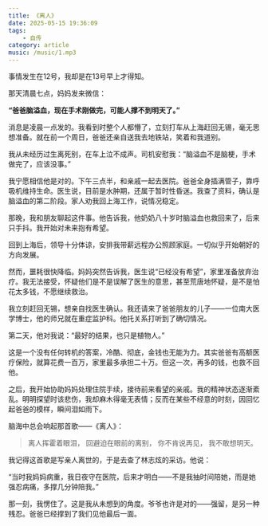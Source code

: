 ```yaml
---
title: 《离人》
date: 2025-05-15 19:36:09
tags:
    - 自传
category: article
music: /music/1.mp3
---
```


事情发生在12号，我却是在13号早上才得知。

那天清晨七点，妈妈发来微信：

**“爸爸脑溢血，现在手术刚做完，可能人撑不到明天了。”**

消息是凌晨一点发的。我看到时整个人都懵了，立刻打车从上海赶回无锡，毫无思想准备。就在前一个周日，爸爸还亲自送我去地铁站，笑着和我道别。

我从未经历过生离死别，在车上泣不成声。司机安慰我：“脑溢血不是脑梗，手术做完了，应该没事。”

我宁愿相信他是对的。下午三点半，和亲戚一起去医院。爸爸全身插满管子，靠呼吸机维持生命。医生说，目前是水肿期，还属于暂时性昏迷。我查了资料，确认是脑溢血的第二阶段。家人劝我回上海工作，说情况稳定。

那晚，我和朋友聊起这件事。他告诉我，他奶奶八十岁时脑溢血也救回来了，后来只手抖。我开始对未来抱有希望。

回到上海后，领导十分体谅，安排我带薪远程办公照顾家庭。一切似乎开始朝好的方向发展。

然而，噩耗很快降临。妈妈突然告诉我，医生说“已经没有希望”，家里准备放弃治疗。我无法接受，怀疑他们是不是误解了医生的意思，甚至荒唐地怀疑，是不是怕花太多钱，不愿继续救治。

我立刻赶回无锡，想亲自找医生确认。我还请来了爸爸朋友的儿子——一位南大医学博士，他的师兄就在重症监护科。他托关系打听到了确切情况。

第二天，他对我说：“最好的结果，也只是植物人。”

这是一个没有任何转机的答案，冷酷、彻底，金钱也无能为力。其实爸爸有高额医疗保险，就算花费一百万，家里最多承担二十万。但这一次，再多的钱，也救不回他。

之后，我开始协助妈妈处理住院手续，接待前来看望的亲戚。我的精神状态逐渐紊乱。明明探望时该悲伤，我却麻木得毫无表情；反而在某些不经意的时刻，因回忆起爸爸的模样，瞬间泪如雨下。

脑海中总会响起那首歌——《离人》：

> 离人挥霍着眼泪，
> 回避迫在眼前的离别，
> 你不肯说再见，
> 我不敢想明天。

我记得这首歌是写亲人离世的，于是去查了林志炫的采访。他说：

“当时我妈妈病重，我日夜守在医院，后来才明白——不是我抽时间陪她，而是她强忍病痛，多撑几分钟陪我。”

那一刻，我愣住了。这是我从未想到的角度。爷爷也许是对的——强留，是另一种残忍。爸爸已经撑到了我们见他最后一面。
